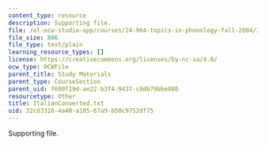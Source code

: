 ```yaml
---
content_type: resource
description: Supporting file.
file: /ol-ocw-studio-app/courses/24-964-topics-in-phonology-fall-2004/32cd33164a40a10567a9b50c9752df75_ItalianConverted.txt
file_size: 806
file_type: text/plain
learning_resource_types: []
license: https://creativecommons.org/licenses/by-nc-sa/4.0/
ocw_type: OCWFile
parent_title: Study Materials
parent_type: CourseSection
parent_uid: f600f19d-ae22-b3f4-9437-c8db79bbe880
resourcetype: Other
title: ItalianConverted.txt
uid: 32cd3316-4a40-a105-67a9-b50c9752df75
---
```

Supporting file.